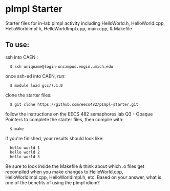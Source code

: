 # pImpl Starter
Starter files for in-lab pImpl activity including HelloWorld.h, HelloWorld.cpp, HelloWorldImpl.h, HelloWorldImpl.cpp, main.cpp, &amp; Makefile

## To use:
ssh into CAEN :
```
  $ ssh uniqname@login-oncampus.engin.umich.edu
```
once ssh-ed into CAEN, run:
```  
  $ module load gcc/7.1.0
```  
clone the starter files:
```
  $ git clone https://github.com/eecs482/pImpl-starter.git
```
follow the instructions on the EECS 482 semaphores lab Q3 - Opaque Pointers to complete the starter files, then compile with:
```
  $ make
```
if you're finished, your results should look like:
```
  hello world 1
  hello world 2
  hello world 3
```
Be sure to look inside the Makefile & think about which .o files get recompiled when you make changes to HelloWorld.cpp, HelloWorldImpl.cpp, HelloWorldImpl.h, etc. Based on your answer, what is one of the benefits of using the pImpl idiom?

